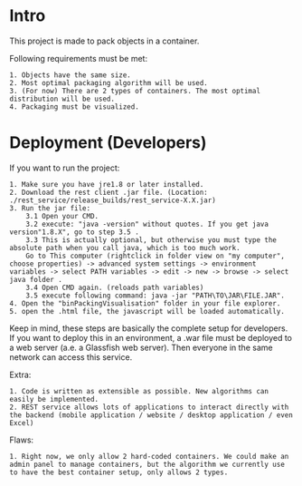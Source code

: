Intro
==================

This project is made to pack objects in a container.

Following requirements must be met:

	1. Objects have the same size. 
	2. Most optimal packaging algorithm will be used.
	3. (For now) There are 2 types of containers. The most optimal distribution will be used.
    4. Packaging must be visualized.

Deployment (Developers)
==================

If you want to run the project: 

	1. Make sure you have jre1.8 or later installed. 
	2. Download the rest client .jar file. (Location: ./rest_service/release_builds/rest_service-X.X.jar)
	3. Run the jar file:
		3.1 Open your CMD.
		3.2 execute: "java -version" without quotes. If you get java version"1.8.X", go to step 3.5 .
		3.3 This is actually optional, but otherwise you must type the absolute path when you call java, which is too much work.
		Go to This computer (rightclick in folder view on "my computer", choose properties) -> advanced system settings -> environment variables -> select PATH variables -> edit -> new -> browse -> select java folder .
		3.4 Open CMD again. (reloads path variables)
		3.5 execute following command: java -jar "PATH\TO\JAR\FILE.JAR".
	4. Open the "binPackingVisualisation" folder in your file explorer.
	5. open the .html file, the javascript will be loaded automatically.

Keep in mind, these steps are basically the complete setup for developers. If you want to deploy this in an environment, a .war file must be deployed to a web server (a.e. a Glassfish web server). Then everyone in the same network can access this service.

Extra: 

	1. Code is written as extensible as possible. New algorithms can easily be implemented.
	2. REST service allows lots of applications to interact directly with the backend (mobile application / website / desktop application / even Excel)

Flaws:

	1. Right now, we only allow 2 hard-coded containers. We could make an admin panel to manage containers, but the algorithm we currently use to have the best container setup, only allows 2 types.